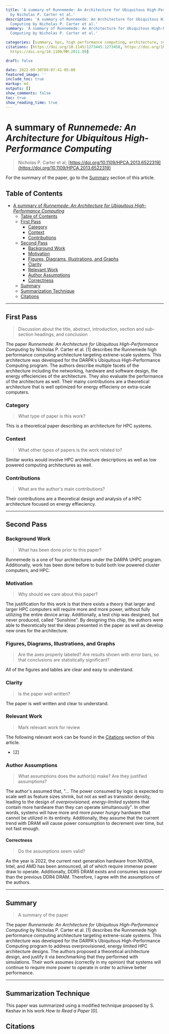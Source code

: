 ```yaml
---
title: 'A summary of Runnemede: An Architecture for Ubiquitous High-Performance Computing
  by Nicholas P. Carter et al.'
description: 'A summary of Runnemede: An Architecture for Ubiquitous High-Performance
  Computing by Nicholas P. Carter et al.'
summary: 'A summary of Runnemede: An Architecture for Ubiquitous High-Performance
  Computing by Nicholas P. Carter et al.'

categories: [summary, hpc, high performance computing, architecture, systems]
citations: [https://doi.org/10.1145/1273445.1273458, https://doi.org/10.1109/HPCA.2013.6522319,
  https://doi.org/10.1109/MM.2011.89]

draft: false

date: 2022-09-30T09:07:41-05:00
featured_image: ''
include_toc: true
markup: md
outputs: []
show_comments: false
toc: true
show_reading_time: true
---
```


# A summary of *Runnemede: An Architecture for Ubiquitous High-Performance Computing*

> Nicholas P. Carter et al;
> [https://doi.org/10.1109/HPCA.2013.6522319](https://doi.org/10.1109/HPCA.2013.6522319)

For the summary of the paper, go to the [Summary](#summary) section of this
article.

## Table of Contents

- [A summary of *Runnemede: An Architecture for Ubiquitous High-Performance Computing*](#a-summary-of-runnemede-an-architecture-for-ubiquitous-high-performance-computing)
  - [Table of Contents](#table-of-contents)
  - [First Pass](#first-pass)
    - [Category](#category)
    - [Context](#context)
    - [Contributions](#contributions)
  - [Second Pass](#second-pass)
    - [Background Work](#background-work)
    - [Motivation](#motivation)
    - [Figures, Diagrams, Illustrations, and Graphs](#figures-diagrams-illustrations-and-graphs)
    - [Clarity](#clarity)
    - [Relevant Work](#relevant-work)
    - [Author Assumptions](#author-assumptions)
    - [Correctness](#correctness)
  - [Summary](#summary)
  - [Summarization Technique](#summarization-technique)
  - [Citations](#citations)

______________________________________________________________________

## First Pass

> Discussion about the title, abstract, introduction, section and sub-section
> headings, and conclusion

The paper *Runnemede: An Architecture for Ubiquitous High-Performance Computing*
by Nicholas P. Carter et al. \[1\] describes the Runnemede high performance
computing architecture targeting extrene-scale systems. This architecture was
developed for the DARPA's Ubiquitous High-Performance Computing program. The
authors describe multiple facets of the architecture including the networking,
hardware and software design, the energy effeciencies of the architecture. They
also evaluate the performance of the architecture as well. Their mainy
contributions are a theoretical architecture that is well optimized for energy
effiecieny on extra-scale computers.

### Category

> What type of paper is this work?

This is a theoretical paper describing an architecture for HPC systems.

### Context

> What other *types* of papers is the work related to?

Similar works would involve HPC architecture descriptions as well as low powered
computing architectures as well.

### Contributions

> What are the author's main contributions?

Their contributions are a theoretical design and analysis of a HPC architecture
focused on energy effieciency.

______________________________________________________________________

## Second Pass

### Background Work

> What has been done prior to this paper?

Runnemede is a one of four architectures under the DARPA UHPC program.
Additionally, work has been done before to build both low powered cluster
computers, and HPC.

### Motivation

> Why should we care about this paper?

The justification for this work is that there exists a theory that larger and
larger HPC computers will require more and more power, without fully utilizing
the entire device array. Additionally, a test chip was designed, but never
produced, called "Sunshine". By designing this chip, the authors were able to
theoretically test the ideas presented in the paper as well as develop new ones
for the architecture.

### Figures, Diagrams, Illustrations, and Graphs

> Are the axes properly labeled? Are results shown with error bars, so that
> conclusions are statistically significant?

All of the figures and tables are clear and easy to understand.

### Clarity

> Is the paper well written?

The paper is well written and clear to understand.

### Relevant Work

> Mark relevant work for review

The following relevant work can be found in the [Citations](#citations) section
of this article.

- \[2\]

### Author Assumptions

> What assumptions does the author(s) make? Are they justified assumptions?

The author's assumed that, "... The power consumed by logic is expected to scale
well as feature sizes shrink, but not as well as transistor density, leading to
the design of *overprovisioned, energy-limited* systems that contain more
hardware than they can operate simultanously". In other words, systems will have
more and more *power hungry* hardware that cannot be utilized in its entirety.
Additionally, they assume that the current trend with DRAM will cause power
consumption to decrement over time, but not fast enough.

#### Correctness

> Do the assumptions seem valid?

As the year is 2022, the current next generation hardware from NVIDIA, Intel,
and AMD has been announced, all of which require immense power draw to operate.
Additionally, DDR5 DRAM exists and consumes less power than the previous DDR4
DRAM. Therefore, I agree with the assumptions of the authors.

______________________________________________________________________

## Summary

> A summary of the paper

The paper *Runnemede: An Architecture for Ubiquitous High-Performance Computing*
by Nicholas P. Carter et al. \[1\] describes the Runnemede high performance
computing architecture targeting extrene-scale systems. This architecture was
developed for the DARPA's Ubiquitous High-Performance Computing program to
address overprovisioned, energy limited HPC architecture designs. The authors
proposed a theoretical architecture design, and justify it via benchmarking that
they performed with simulations. Their work assumes (correctly in my opinion)
that systems will continue to require more power to operate in order to achieve
better performance.

______________________________________________________________________

## Summarization Technique

This paper was summarized using a modified technique proposed by S. Keshav in
his work *How to Read a Paper* \[0\].

## Citations
